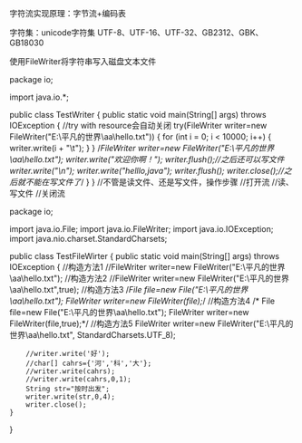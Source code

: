 字符流实现原理：字节流+编码表

字符集：unicode字符集 UTF-8、UTF-16、UTF-32、GB2312、GBK、GB18030

使用FileWriter将字符串写入磁盘文本文件

package io;

import java.io.*;

public class TestWriter {
    public static void main(String[] args) throws IOException {
        //try with resource会自动关闭
        try(FileWriter writer=new FileWriter("E:\\平凡的世界\\aa\\hello.txt")) {
            for (int i = 0; i < 10000; i++) {
                writer.write(i + "\t");
            }
        }
        /*FileWriter writer=new FileWriter("E:\\平凡的世界\\aa\\hello.txt");
        writer.write("欢迎你啊！");
        writer.flush();//之后还可以写文件
        writer.write("\n");
        writer.write("helllo,java");
        writer.flush();
        writer.close();//之后就不能在写文件了*/
    }
}
//不管是读文件、还是写文件，操作步骤
//打开流
//读、写文件
//关闭流



package io;

import java.io.File;
import java.io.FileWriter;
import java.io.IOException;
import java.nio.charset.StandardCharsets;

public class TestFileWirter {
    public static void main(String[] args) throws IOException {
        //构造方法1
        //FileWriter writer=new FileWriter("E:\\平凡的世界\\aa\\hello.txt");
        //构造方法2
        //FileWriter writer=new FileWriter("E:\\平凡的世界\\aa\\hello.txt",true);
        //构造方法3
        /*File file=new File("E:\\平凡的世界\\aa\\hello.txt");
        FileWriter writer=new FileWriter(file);*/
        //构造方法4
       /* File file=new File("E:\\平凡的世界\\aa\\hello.txt");
        FileWriter writer=new FileWriter(file,true);*/
        //构造方法5
        FileWriter writer=new FileWriter("E:\\平凡的世界\\aa\\hello.txt", StandardCharsets.UTF_8);

        //writer.write('好');
        //char[] cahrs={'河','科','大'};
        //writer.write(cahrs);
        //writer.write(cahrs,0,1);
        String str="按时出发";
        writer.write(str,0,4);
        writer.close();
    }
}
